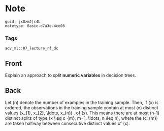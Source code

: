 # Note
```
guid: jxU>mJ|c4L
notetype: Basic-d7a3e-4ce08
```

### Tags
```
adv_ml::07_lecture_rf_dc
```

## Front
Explain an approach to split <b>numeric variables</b> in decision
trees.

## Back
Let \(n\) denote the number of examples in the training sample. Then, if \(x\) is ordered, the observations in the training sample contain at most \(n\) distinct values \(x_{1}, x_{2}, \ldots, x_{n}\) . of \(x\). This means there are at most \(n-1\) distinct splits of type \(x \leq c_{m}, m=1, \ldots, n \leq n\), where the \(c_{m}\) are taken halfway between consecutive distinct values of \(x\).
